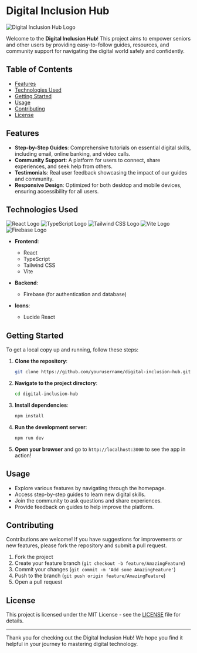 # Digital Inclusion Hub

![Digital Inclusion Hub Logo](https://example.com/logo.png) <!-- Replace with actual logo URL -->

Welcome to the **Digital Inclusion Hub**! This project aims to empower seniors and other users by providing easy-to-follow guides, resources, and community support for navigating the digital world safely and confidently.

## Table of Contents

- [Features](#features)
- [Technologies Used](#technologies-used)
- [Getting Started](#getting-started)
- [Usage](#usage)
- [Contributing](#contributing)
- [License](#license)

## Features

- **Step-by-Step Guides**: Comprehensive tutorials on essential digital skills, including email, online banking, and video calls.
- **Community Support**: A platform for users to connect, share experiences, and seek help from others.
- **Testimonials**: Real user feedback showcasing the impact of our guides and community.
- **Responsive Design**: Optimized for both desktop and mobile devices, ensuring accessibility for all users.

## Technologies Used

![React Logo](https://example.com/react-logo.png) <!-- Replace with actual React logo URL -->
![TypeScript Logo](https://example.com/typescript-logo.png) <!-- Replace with actual TypeScript logo URL -->
![Tailwind CSS Logo](https://example.com/tailwind-logo.png) <!-- Replace with actual Tailwind CSS logo URL -->
![Vite Logo](https://example.com/vite-logo.png) <!-- Replace with actual Vite logo URL -->
![Firebase Logo](https://example.com/firebase-logo.png) <!-- Replace with actual Firebase logo URL -->

- **Frontend**: 
  - React
  - TypeScript
  - Tailwind CSS
  - Vite

- **Backend**: 
  - Firebase (for authentication and database)

- **Icons**: 
  - Lucide React

## Getting Started

To get a local copy up and running, follow these steps:

1. **Clone the repository**:
   ```bash
   git clone https://github.com/yourusername/digital-inclusion-hub.git
   ```

2. **Navigate to the project directory**:
   ```bash
   cd digital-inclusion-hub
   ```

3. **Install dependencies**:
   ```bash
   npm install
   ```

4. **Run the development server**:
   ```bash
   npm run dev
   ```

5. **Open your browser** and go to `http://localhost:3000` to see the app in action!

## Usage

- Explore various features by navigating through the homepage.
- Access step-by-step guides to learn new digital skills.
- Join the community to ask questions and share experiences.
- Provide feedback on guides to help improve the platform.

## Contributing

Contributions are welcome! If you have suggestions for improvements or new features, please fork the repository and submit a pull request. 

1. Fork the project
2. Create your feature branch (`git checkout -b feature/AmazingFeature`)
3. Commit your changes (`git commit -m 'Add some AmazingFeature'`)
4. Push to the branch (`git push origin feature/AmazingFeature`)
5. Open a pull request

## License

This project is licensed under the MIT License - see the [LICENSE](LICENSE) file for details.

---

Thank you for checking out the Digital Inclusion Hub! We hope you find it helpful in your journey to mastering digital technology.

